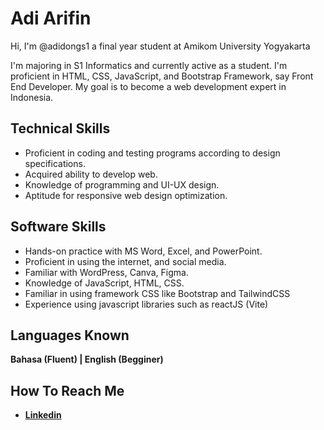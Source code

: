 # Adi Arifin

Hi, I'm @adidongs1 a final year student at Amikom University Yogyakarta 

I'm majoring in S1 Informatics and currently active as a student. I'm proficient in HTML, CSS, JavaScript, and Bootstrap Framework, say Front End Developer. My goal is to become a web development expert in Indonesia.

## Technical Skills

- Proficient in coding and testing programs according to design specifications.
- Acquired ability to develop web.
- Knowledge of programming and UI-UX design.
- Aptitude for responsive web design optimization.

## Software Skills
- Hands-on practice with MS Word, Excel, and PowerPoint.
- Proficient in using the internet, and social media.
- Familiar with WordPress, Canva, Figma.
- Knowledge of JavaScript, HTML, CSS.
- Familiar in using framework CSS like Bootstrap and TailwindCSS
- Experience using javascript libraries such as reactJS (Vite)

## Languages Known

**Bahasa (Fluent) | English (Begginer)**

## How To Reach Me

- **[Linkedin](https://www.linkedin.com/in/adiarifin15/)**






<!---
- 👋 Hi, I’m @adidongs1
- 👀 I’m interested in ...
- 🌱 I’m currently learning ...
- 💞️ I’m looking to collaborate on ...
- 📫 How to reach me ...
adidongs1/adidongs1 is a ✨ special ✨ repository because its `README.md` (this file) appears on your GitHub profile.
You can click the Preview link to take a look at your changes.
--->
